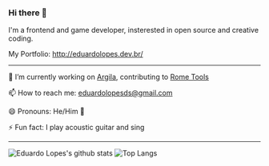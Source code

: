 ### Hi there 👋

I'm a frontend and game developer, insterested in open source and creative coding.

My Portfolio: http://eduardolopes.dev.br/
<hr />

🔭 I’m currently working on [Argila](https://argila.netlify.app/), contributing to [Rome Tools](http://rome.tools/)

📫 How to reach me: eduardolopesds@gmail.com

😄 Pronouns: He/Him 🌈

⚡ Fun fact: I play acoustic guitar and sing

<hr /> 

![Eduardo Lopes's github stats](https://github-readme-stats.vercel.app/api?username=eduardolopes&show_icons=true)
![Top Langs](https://github-readme-stats.vercel.app/api/top-langs/?username=eduardolopes&layout=compact)
